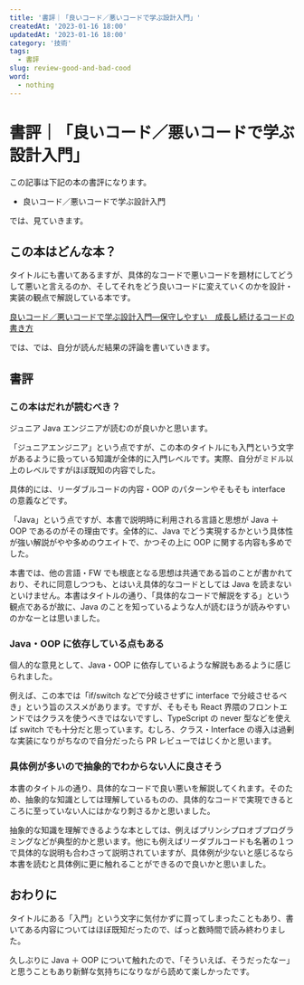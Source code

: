```yaml
---
title: '書評｜「良いコード／悪いコードで学ぶ設計入門」'
createdAt: '2023-01-16 18:00'
updatedAt: '2023-01-16 18:00'
category: '技術'
tags:
  - 書評
slug: review-good-and-bad-cood
word:
  - nothing
---
```


# 書評｜「良いコード／悪いコードで学ぶ設計入門」

この記事は下記の本の書評になります。

- 良いコード／悪いコードで学ぶ設計入門

では、見ていきます。

## この本はどんな本？

タイトルにも書いてあるますが、具体的なコードで悪いコードを題材にしてどうして悪いと言えるのか、そしてそれをどう良いコードに変えていくのかを設計・実装の観点で解説している本です。

<!-- affi -->

<a href="//af.moshimo.com/af/c/click?a_id=1847646&amp;p_id=170&amp;pc_id=185&amp;pl_id=4062&amp;url=https%3A%2F%2Fwww.amazon.co.jp%2Fdp%2FB09Y1MWK9N" rel="nofollow" referrerpolicy="no-referrer-when-downgrade"><img src="https://images-fe.ssl-images-amazon.com/images/I/41O4DhnAkIL._SL160_.jpg" alt="" style="border: none;" /><br />良いコード／悪いコードで学ぶ設計入門―保守しやすい　成長し続けるコードの書き方</a><img src="//i.moshimo.com/af/i/impression?a_id=1847646&amp;p_id=170&amp;pc_id=185&amp;pl_id=4062" alt="" width="1" height="1" style="border: 0px;" />

<!-- ///affi -->

では、では、自分が読んだ結果の評論を書いていきます。

## 書評

### この本はだれが読むべき？

ジュニア Java エンジニアが読むのが良いかと思います。

「ジュニアエンジニア」という点ですが、この本のタイトルにも入門という文字があるように扱っている知識が全体的に入門レベルです。実際、自分がミドル以上のレベルですがほぼ既知の内容でした。

具体的には、リーダブルコードの内容・OOP のパターンやそもそも interface の意義などです。

「Java」という点ですが、本書で説明時に利用される言語と思想が Java ＋ OOP であるのがその理由です。全体的に、Java でどう実現するかという具体性が強い解説がやや多めのウエイトで、かつその上に OOP に関する内容も多めでした。

本書では、他の言語・FW でも根底となる思想は共通である旨のことが書かれており、それに同意しつつも、とはいえ具体的なコードとしては Java を読まないといけません。本書はタイトルの通り、「具体的なコードで解説をする」という観点であるが故に、Java のことを知っているような人が読むほうが読みやすいのかなーとは思いました。

### Java・OOP に依存している点もある

個人的な意見として、Java・OOP に依存しているような解説もあるように感じられました。

例えば、この本では「if/switch などで分岐させずに interface で分岐させるべき」という旨のススメがあります。ですが、そもそも React 界隈のフロントエンドではクラスを使うべきではないですし、TypeScript の never 型などを使えば switch でも十分だと思っています。むしろ、クラス・Interface の導入は過剰な実装になりがちなので自分だったら PR レビューではじくかと思います。

### 具体例が多いので抽象的でわからない人に良さそう

本書のタイトルの通り、具体的なコードで良い悪いを解説してくれます。そのため、抽象的な知識としては理解しているものの、具体的なコードで実現できるところに至っていない人にはかなり刺さるかと思いました。

抽象的な知識を理解できるような本としては、例えばプリンシプロオブプログラミングなどが典型的かと思います。他にも例えばリーダブルコードも名著の１つで具体的な説明も合わさって説明されていますが、具体例が少ないと感じるなら本書を読むと具体例に更に触れることができるので良いかと思いました。

## おわりに

タイトルにある「入門」という文字に気付かずに買ってしまったこともあり、書いてある内容についてはほぼ既知だったので、ばっと数時間で読み終わりました。

久しぶりに Java ＋ OOP について触れたので、「そういえば、そうだったなー」と思うこともあり新鮮な気持ちになりながら読めて楽しかったです。
